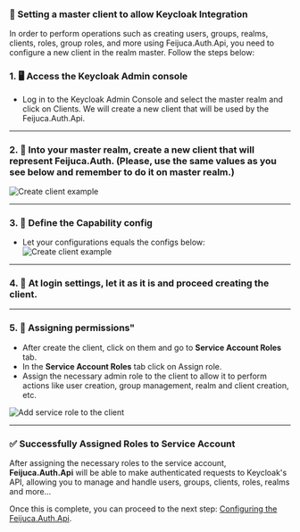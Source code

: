 ### 🔑 Setting a master client to allow Keycloak Integration

In order to perform operations such as creating users, groups, realms, clients, roles, group roles, and more using Feijuca.Auth.Api, you need to configure a new client in the realm master. Follow the steps below:

### 1. 🖥️ Access the Keycloak Admin console
- Log in to the Keycloak Admin Console and select the master realm and click on Clients. We will create a new client that will be used by the Feijuca.Auth.Api.
---
### 2. 🔧 Into your master realm, create a new client that will represent Feijuca.Auth. (Please, use the same values as you see below and remember to do it on master realm.)

![Create client example](https://res.cloudinary.com/dbyrluup1/image/upload/sgm76xrjufxskg9dy7ed.jpg "Example of client configuration in Keycloak")

---
### 3. 🔧 Define the Capability config
- Let your configurations equals the configs below:
![Create client example](https://res.cloudinary.com/dbyrluup1/image/upload/gux3vn8hvdhhod0roghb "Example of client configuration in Keycloak")

---
### 4. 🔧 At login settings, let it as it is and proceed creating the client.

---

### 5. 🔧 Assigning permissions"
- After create the client, click on them and go to **Service Account Roles** tab.
- In the **Service Account Roles** tab click on Assign role.
- Assign the necessary admin role to the client to allow it to perform actions like user creation, group management, realm and client creation, etc.

![Add service role to the client](https://res.cloudinary.com/dbyrluup1/image/upload/vlsnxeyrqqtcctood0ve "Add service role to the client")

---
### ✅ Successfully Assigned Roles to Service Account

After assigning the necessary roles to the service account, **Feijuca.Auth.Api** will be able to make authenticated requests to Keycloak's API, allowing you to manage and handle users, groups, clients, roles, realms and more...

Once this is complete, you can proceed to the next step: [Configuring the Feijuca.Auth.Api](/Feijuca.Auth/docs/feijucaMandatoryConfigs.html).